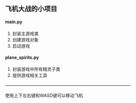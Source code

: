 ## 飞机大战的小项目
#### main.py
 1. 封装主游戏类
 2. 创建游戏对象 
 3. 启动游戏

#### plane_spirits.py
1. 封装游戏中所有精灵子类
2. 提供游戏相关工具

—————————————————————————————

使用上下左右键和WASD键可以移动飞机
